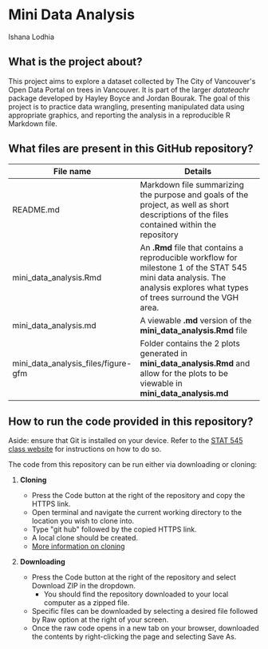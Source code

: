 # Mini Data Analysis
Ishana Lodhia  

## What is the project about?  
This project aims to explore a dataset collected by The City of Vancouver's Open Data Portal on trees in Vancouver. It is part of the larger _datateachr_ package developed by Hayley Boyce and Jordan Bourak. The goal of this project is to practice data wrangling, presenting manipulated data using appropriate graphics, and reporting the analysis in a reproducible R Markdown file.  

## What files are present in this GitHub repository?
| File name | Details |
| --- | --- |
| README.md | Markdown file summarizing the purpose and goals of the project, as well as short descriptions of the files contained within the repository |
| mini_data_analysis.Rmd | An **.Rmd** file that contains a reproducible workflow for milestone 1 of the STAT 545 mini data analysis. The analysis explores what types of trees surround the VGH area. |
| mini_data_analysis.md | A viewable **.md** version of the **mini_data_analysis.Rmd** file |
| mini_data_analysis_files/figure-gfm | Folder contains the 2 plots generated in **mini_data_analysis.Rmd** and allow for the plots to be viewable in **mini_data_analysis.md** |

## How to run the code provided in this repository?
Aside: ensure that Git is installed on your device. Refer to the [STAT 545 class website](https://stat545.stat.ubc.ca/notes/notes-a00/) for instructions on how to do so.  

The code from this repository can be run either via downloading or cloning:  
1. **Cloning**
    * Press the Code button at the right of the repository and copy the HTTPS link.
    * Open terminal and navigate the current working directory to the location you wish to clone into.
    * Type "git hub" followed by the copied HTTPS link.
    * A local clone should be created.
    * [More information on cloning](https://docs.github.com/en/repositories/creating-and-managing-repositories/cloning-a-repository?platform=mac)

2. **Downloading**
     * Press the Code button at the right of the repository and select Download ZIP in the dropdown.
       * You should find the repository downloaded to your local computer as a zipped file.  
     * Specific files can be downloaded by selecting a desired file followed by Raw option at the right of your screen.
     * Once the raw code opens in a new tab on your browser, downloaded the contents by right-clicking the page and selecting Save As.
